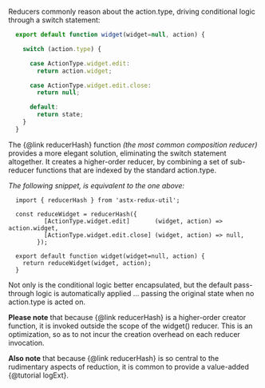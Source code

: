 Reducers commonly reason about the action.type, driving conditional
logic through a switch statement:

```JavaScript
  export default function widget(widget=null, action) {

    switch (action.type) {

      case ActionType.widget.edit:
        return action.widget;

      case ActionType.widget.edit.close:
        return null;

      default:
        return state;
    }
  }
```

The {@link reducerHash} function *(the most common composition
reducer)* provides a more elegant solution, eliminating the switch
statement altogether. It creates a higher-order reducer, by combining
a set of sub-reducer functions that are indexed by the standard
action.type.

*The following snippet, is equivalent to the one above:*
```
  import { reducerHash } from 'astx-redux-util';

  const reduceWidget = reducerHash({
          [ActionType.widget.edit]       (widget, action) => action.widget,
          [ActionType.widget.edit.close] (widget, action) => null,
        });

  export default function widget(widget=null, action) {
    return reduceWidget(widget, action);
  }
```

Not only is the conditional logic better encapsulated, but the default
pass-through logic is automatically applied ... passing the original
state when no action.type is acted on.

**Please note** that because {@link reducerHash} is a higher-order
creator function, it is invoked outside the scope of the widget()
reducer.  This is an optimization, so as to not incur the creation
overhead on each reducer invocation.

**Also note** that because {@link reducerHash} is so central to the
rudimentary aspects of reduction, it is common to provide a
value-added {@tutorial logExt}.
